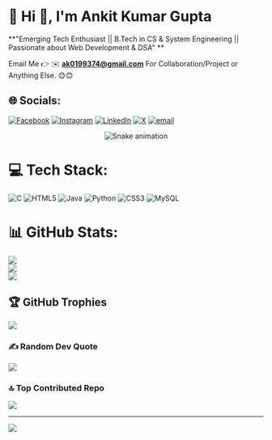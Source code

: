 # 💫 Hi 👋, I'm Ankit Kumar Gupta
**"Emerging Tech Enthusiast || B.Tech in CS & System Engineering || Passionate about Web Development & DSA" **

Email Me 👉 ✉️ **ak0199374@gmail.com** For Collaboration/Project or Anything Else. 😊😊



## 🌐 Socials:
[![Facebook](https://img.shields.io/badge/Facebook-%231877F2.svg?logo=Facebook&logoColor=white)](https://facebook.com/ankit_kumar025) [![Instagram](https://img.shields.io/badge/Instagram-%23E4405F.svg?logo=Instagram&logoColor=white)](https://instagram.com/ankit_kumar025) [![LinkedIn](https://img.shields.io/badge/LinkedIn-%230077B5.svg?logo=linkedin&logoColor=white)](https://linkedin.com/in/www.linkedin.com/in/ankit-kumar-gupta-188898346) [![X](https://img.shields.io/badge/X-black.svg?logo=X&logoColor=white)](https://x.com/Ankit251103) [![email](https://img.shields.io/badge/Email-D14836?logo=gmail&logoColor=white)](mailto:ak0199374@gmail.com) 
<!-- Snake Game Repo View -->

<div align="center">
  <img src="https://profile-readme-generator.com/assets/snake.svg" alt="Snake animation" />
</div>

# 💻 Tech Stack:
![C](https://img.shields.io/badge/c-%2300599C.svg?style=for-the-badge&logo=c&logoColor=white) ![HTML5](https://img.shields.io/badge/html5-%23E34F26.svg?style=for-the-badge&logo=html5&logoColor=white) ![Java](https://img.shields.io/badge/java-%23ED8B00.svg?style=for-the-badge&logo=openjdk&logoColor=white) ![Python](https://img.shields.io/badge/python-3670A0?style=for-the-badge&logo=python&logoColor=ffdd54) ![CSS3](https://img.shields.io/badge/css3-%231572B6.svg?style=for-the-badge&logo=css3&logoColor=white) ![MySQL](https://img.shields.io/badge/mysql-4479A1.svg?style=for-the-badge&logo=mysql&logoColor=white)
# 📊 GitHub Stats:
![](https://github-readme-stats.vercel.app/api?username=ankitkumar-025&theme=dark&hide_border=false&include_all_commits=true&count_private=false)<br/>
![](https://nirzak-streak-stats.vercel.app/?user=ankitkumar-025&theme=dark&hide_border=false)<br/>
![](https://github-readme-stats.vercel.app/api/top-langs/?username=ankitkumar-025&theme=dark&hide_border=false&include_all_commits=true&count_private=false&layout=compact)

## 🏆 GitHub Trophies
![](https://github-profile-trophy.vercel.app/?username=ankitkumar-025&theme=radical&no-frame=false&no-bg=true&margin-w=4)

### ✍️ Random Dev Quote
![](https://quotes-github-readme.vercel.app/api?type=horizontal&theme=radical)

### 🔝 Top Contributed Repo
![](https://github-contributor-stats.vercel.app/api?username=ankitkumar-025&limit=5&theme=dark&combine_all_yearly_contributions=true)

---
[![](https://visitcount.itsvg.in/api?id=ankitkumar-025&icon=0&color=0)](https://visitcount.itsvg.in)

<!-- Proudly created with GPRM ( https://gprm.itsvg.in ) -->
